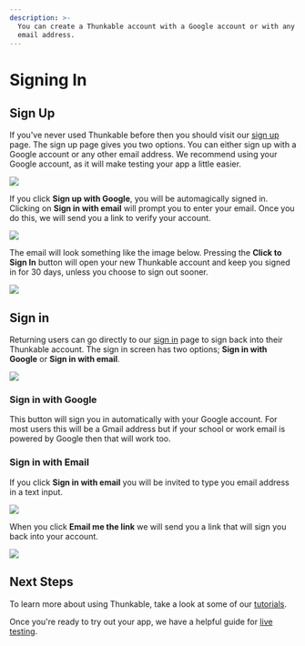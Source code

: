 ```yaml
---
description: >-
  You can create a Thunkable account with a Google account or with any other
  email address.
---
```


# Signing In

## **Sign Up**

If you've never used Thunkable before then you should visit our [sign up](https://x.thunkable.com/signup) page. The sign up page gives you two options. You can either sign up with a Google account or any other email address. We recommend using your Google account, as it will make testing your app a little easier.

![](../.gitbook/assets/sign_up%20%281%29.png)

If you click **Sign up with Google**, you will be automagically signed in. Clicking on **Sign in with email** will prompt you to enter your email. Once you do this, we will send you a link to verify your account.

![](../.gitbook/assets/sign_up.png)

The email will look something like the image below. Pressing the **Click to Sign In** button will open your new Thunkable account and keep you signed in for 30 days, unless you choose to sign out sooner.

![](../.gitbook/assets/invitation_email.png)

## **Sign in**‌

Returning users can go directly to our [sign in](https://x.thunkable.com/login) page to sign back into their Thunkable account. The sign in screen has two options; **Sign in with Google** or **Sign in with email**.

![](../.gitbook/assets/sign_in.png)

### **Sign in with Google**

This button will sign you in automatically with your Google account. For most users this will be a Gmail address but if your school or work email is powered by Google then that will work too.‌

### **Sign in with Email**

If you click **Sign in with email** you will be invited to type you email address in a text input.

![](../.gitbook/assets/sign_in_invitation.png)

When you click **Email me the link** we will send you a link that will sign you back into your account.

![](../.gitbook/assets/invitation_email.png)

## **Next Steps**

To learn more about using Thunkable, take a look at some of our [tutorials](tutorials.md).

Once you're ready to try out your app, we have a helpful guide for [live testing](live-test.md).

